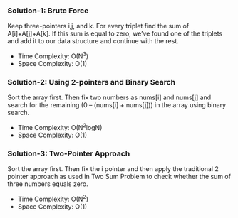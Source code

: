 ### Solution-1: Brute Force
Keep three-pointers i,j, and k. For every triplet find the sum of A[i]+A[j]+A[k]. If this sum is equal to zero, we’ve found one of the triplets and add it to our data structure and continue with the rest.
- Time Complexity: O(N<sup>3</sup>)
- Space Complexity: O(1)

### Solution-2: Using 2-pointers and Binary Search
Sort the array first. Then fix two numbers as nums[i] and nums[j] and search for the remaining (0 – (nums[i] + nums[j])) in the array using binary search.
- Time Complexity: O(N<sup>2</sup>logN)
- Space Complexity: O(1)

### Solution-3: Two-Pointer Approach
Sort the array first. Then fix the i pointer and then apply the traditional 2 pointer approach as used in Two Sum Problem to check whether the sum of three numbers equals zero. 
- Time Complexity: O(N<sup>2</sup>)
- Space Complexity: O(1)
